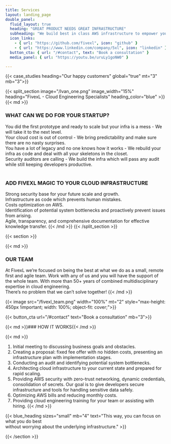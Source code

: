 ```yaml
---
title: Services
layout: landing_page
double_panel:
  fluid_layout: true
  heading: "GREAT PRODUCT NEEDS GREAT INFRASTRUCTURE"
  subheading: "We build best in class AWS infrastructure to empower your ideas"
  icon_links:
    - { url: "https://github.com/fivexl", icon: "github" }
    - { url: "https://www.linkedin.com/company/5xl", icon: "linkedin" }
  button_cta: { url: "/#contact", text: "Book a consultation" }
  media_panel: { url: "https://youtu.be/uruLy1goNW0" }

---
```


{{< case_studies heading="Our happy customers" global="true" mt="3" mb="3">}}

{{< split_section image="/Ivan_one.png" image_width="15%" heading="FivexL - Cloud Engineering Specialists" heading_color="blue" >}}
{{< md >}}
### WHAT CAN WE DO FOR YOUR STARTUP?  
You did the first prototype and ready to scale but your infra is a mess - We will take it to the next level.  
Your cloud cost is out of control - We bring predictability and make sure there are no nasty surprises.  
You have a lot of legacy and no one knows how it works - We rebuild your infra as code and deal with all your skeletons in the closet.  
Security auditors are calling - We build the infra which will pass any audit while still keeping developers productive.  
&zwnj;

### ADD FIVEXL MAGIC TO YOUR CLOUD INFRASTRUCTURE  
Strong security base for your future scale and growth.   
Infrastructure as code which prevents human mistakes.   
Costs optimization on AWS.  
Identification of potential system bottlenecks and proactively prevent issues from arising.  
Agile, transparency, and comprehensive documentation for effective knowledge transfer.
{{< /md >}}
{{< /split_section >}}

{{< section >}}

{{< md >}}
### OUR TEAM
At FivexL we’re focused on being the best at what we do as a small, remote first and agile team. Work with any of us and you will have the support of the whole team. With more than 50+ years of combined multidisciplinary expertise in cloud engineering.  
There’s no problem that we can’t solve together!
{{< /md >}}

{{< image src="/fivexl_team.png" width="100%" mt="2" style="max-height: 450px !important; width: 100%; object-fit: cover;">}}

{{< button_cta url="/#contact" text="Book a consultation" mb="3">}}

{{< md >}}### HOW IT WORKS{{< /md >}}

{{< md >}}
1. Initial meeting to discussing business goals and obstacles.
2. Creating a proposal: fixed fee offer with no hidden costs, presenting an infrastructure plan with implementation stages.
3. Conducting an audit and identifying potential system bottlenecks.
4. Architecting cloud infrastructure to your current state and prepared for rapid scaling. 
5. Providing AWS security with zero-trust networking, dynamic credentials, consolidation of secrets. Our goal is to give developers secure infrastructure and tools for handling sensitive data safely.
6. Optimizing AWS bills and reducing monthly costs.
7. Providing cloud engineering training for your team or assisting with hiring.
{{< /md >}}

{{< blue_heading sizes="small" mb="4" text="This way, you can focus on what you do best <br> without worrying about the underlying infrastructure." >}}

{{< /section >}}


<!-- {{< case_studies heading="dyanmic heading" global="true" >}} -->


